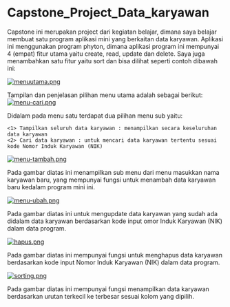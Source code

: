# Capstone_Project_Data_karyawan

  
  Capstone ini merupakan project dari kegiatan belajar, dimana saya belajar membuat satu program aplikasi mini yang berkaitan
data karyawan.
Aplikasi ini menggunakan program phyton, dimana aplikasi program ini mempunyai 4 (empat) fitur utama yaitu create, read, update dan delete. 
Saya juga menambahkan satu fitur yaitu sort dan bisa dilihat seperti contoh dibawah ini:

[![menuutama.png](https://i.postimg.cc/Zqs4xYqD/menuutama.png)](https://postimg.cc/bGn7zhkQ)


  Tampilan dan penjelasan pilihan menu utama adalah sebagai berikut:
[![menu-cari.png](https://i.postimg.cc/5y0Pq16p/menu-cari.png)](https://postimg.cc/ZBGF4GPy)
 
 Didalam pada menu satu terdapat dua pilihan menu sub yaitu:

    <1> Tampilkan seluruh data karyawan : menampilkan secara keseluruhan data karyawan
    <2> Cari data karyawan : untuk mencari data karyawan tertentu sesuai kode Nomor Induk Karyawan (NIK) 

[![menu-tambah.png](https://i.postimg.cc/LXnDfByw/menu-tambah.png)](https://postimg.cc/ygC0C9Cy)
      
Pada gambar diatas ini menampilkan sub menu dari menu masukkan nama karyawan baru, yang mempunyai fungsi untuk menambah data karyawan baru kedalam program mini ini.
      
[![menu-ubah.png](https://i.postimg.cc/m2FnKRyJ/menu-ubah.png)](https://postimg.cc/SJkVzB5f)

Pada gambar diatas ini untuk mengupdate data karyawan yang sudah ada didalam data karyawan berdasarkan kode input omor Induk Karyawan (NIK) dalam data program.

[![hapus.png](https://i.postimg.cc/L6HT3p0j/hapus.png)](https://postimg.cc/DmML7thz)

Pada gambar diatas ini mempunyai fungsi untuk menghapus data karyawan berdasarkan kode input Nomor Induk Karyawan (NIK) dalam data program.

[![sorting.png](https://i.postimg.cc/3NWw3Wxg/sorting.png)](https://postimg.cc/y34KP19d)

Pada gambar diatas ini mempunyai fungsi menampilkan data karyawan berdasarkan urutan terkecil ke terbesar sesuai kolom yang dipilih.
